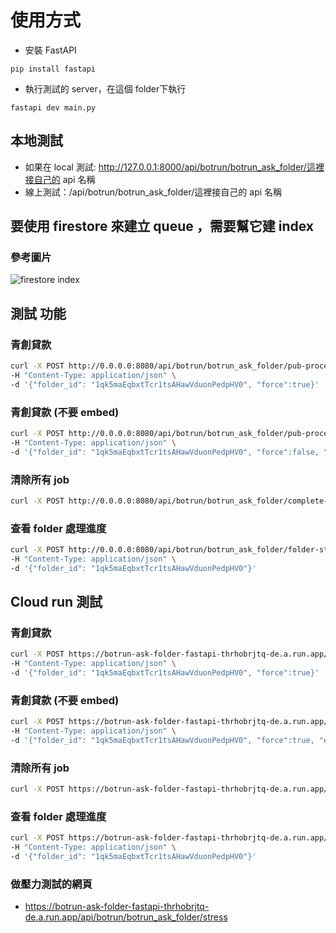 # 使用方式
- 安裝 FastAPI
```shell
pip install fastapi
```
- 執行測試的 server，在這個 folder下執行
```shell
fastapi dev main.py
```
## 本地測試
 - 如果在 local 測試: http://127.0.0.1:8000/api/botrun/botrun_ask_folder/這裡接自己的 api 名稱
 - 線上測試：/api/botrun/botrun_ask_folder/這裡接自己的 api 名稱

## 要使用 firestore 來建立 queue ，需要幫它建 index
### 參考圖片  
![firestore index](https://i.ibb.co/PmqgtV7/2024-08-22-7-46-32.png)

## 測試 功能
### 青創貸款 
```bash
curl -X POST http://0.0.0.0:8080/api/botrun/botrun_ask_folder/pub-process-folder \
-H "Content-Type: application/json" \
-d '{"folder_id": "1qk5maEqbxtTcr1tsAHawVduonPedpHV0", "force":true}'
```

### 青創貸款 (不要 embed)
```bash
curl -X POST http://0.0.0.0:8080/api/botrun/botrun_ask_folder/pub-process-folder \
-H "Content-Type: application/json" \
-d '{"folder_id": "1qk5maEqbxtTcr1tsAHawVduonPedpHV0", "force":false, "embed":false}'
```

### 清除所有 job
```bash
curl -X POST http://0.0.0.0:8080/api/botrun/botrun_ask_folder/complete-all-jobs 
```
### 查看 folder 處理進度
```bash
curl -X POST http://0.0.0.0:8080/api/botrun/botrun_ask_folder/folder-status \
-H "Content-Type: application/json" \
-d '{"folder_id": "1qk5maEqbxtTcr1tsAHawVduonPedpHV0"}'
```

## Cloud run 測試
### 青創貸款 
```bash
curl -X POST https://botrun-ask-folder-fastapi-thrhobrjtq-de.a.run.app/api/botrun/botrun_ask_folder/pub-process-folder \
-H "Content-Type: application/json" \
-d '{"folder_id": "1qk5maEqbxtTcr1tsAHawVduonPedpHV0", "force":true}'
```

### 青創貸款 (不要 embed)
```bash
curl -X POST https://botrun-ask-folder-fastapi-thrhobrjtq-de.a.run.app/api/botrun/botrun_ask_folder/pub-process-folder \
-H "Content-Type: application/json" \
-d '{"folder_id": "1qk5maEqbxtTcr1tsAHawVduonPedpHV0", "force":true, "embed":false}'
```
### 清除所有 job
```bash
curl -X POST https://botrun-ask-folder-fastapi-thrhobrjtq-de.a.run.app/api/botrun/botrun_ask_folder/complete-all-jobs 
```

### 查看 folder 處理進度
```bash
curl -X POST https://botrun-ask-folder-fastapi-thrhobrjtq-de.a.run.app/api/botrun/botrun_ask_folder/folder-status \
-H "Content-Type: application/json" \
-d '{"folder_id": "1qk5maEqbxtTcr1tsAHawVduonPedpHV0"}'
```

### 做壓力測試的網頁
- https://botrun-ask-folder-fastapi-thrhobrjtq-de.a.run.app/api/botrun/botrun_ask_folder/stress